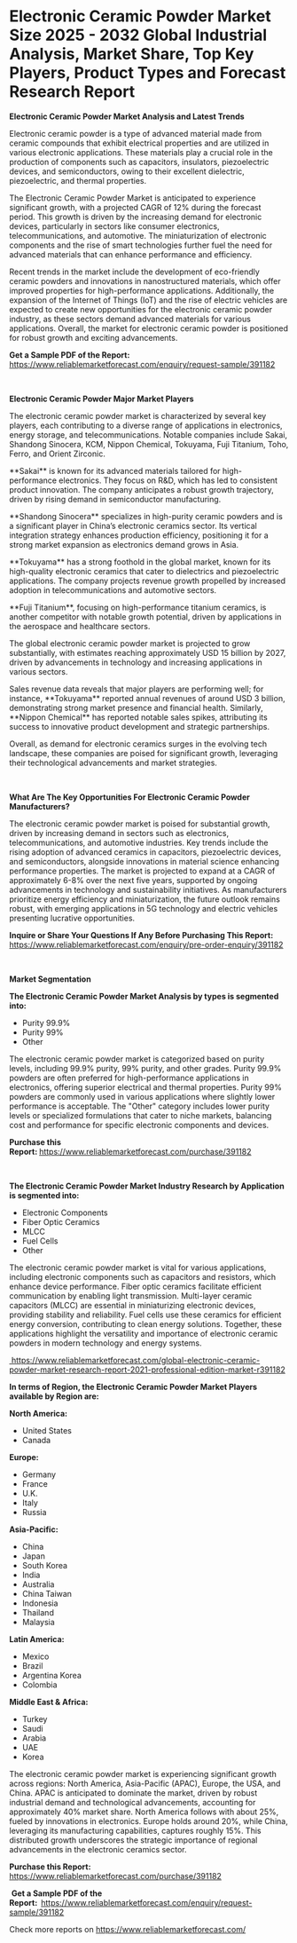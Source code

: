 <p><h1>Electronic Ceramic Powder Market Size 2025 - 2032 Global Industrial Analysis, Market Share, Top Key Players, Product Types and Forecast Research Report</h1></p><p><strong>Electronic Ceramic Powder Market Analysis and Latest Trends</strong></p>
<p><p>Electronic ceramic powder is a type of advanced material made from ceramic compounds that exhibit electrical properties and are utilized in various electronic applications. These materials play a crucial role in the production of components such as capacitors, insulators, piezoelectric devices, and semiconductors, owing to their excellent dielectric, piezoelectric, and thermal properties.</p><p>The Electronic Ceramic Powder Market is anticipated to experience significant growth, with a projected CAGR of 12% during the forecast period. This growth is driven by the increasing demand for electronic devices, particularly in sectors like consumer electronics, telecommunications, and automotive. The miniaturization of electronic components and the rise of smart technologies further fuel the need for advanced materials that can enhance performance and efficiency.</p><p>Recent trends in the market include the development of eco-friendly ceramic powders and innovations in nanostructured materials, which offer improved properties for high-performance applications. Additionally, the expansion of the Internet of Things (IoT) and the rise of electric vehicles are expected to create new opportunities for the electronic ceramic powder industry, as these sectors demand advanced materials for various applications. Overall, the market for electronic ceramic powder is positioned for robust growth and exciting advancements.</p></p>
<p><strong>Get a Sample PDF of the Report:&nbsp;</strong> <a href="https://www.reliablemarketforecast.com/enquiry/request-sample/391182?utm_campaign=3512&utm_medium=2&utm_source=Github&utm_content=ia&utm_term=29032025&utm_id=electronic-ceramic-powder">https://www.reliablemarketforecast.com/enquiry/request-sample/391182</a></p>
<p>&nbsp;</p>
<p><strong>Electronic Ceramic Powder Major Market Players</strong></p>
<p><p>The electronic ceramic powder market is characterized by several key players, each contributing to a diverse range of applications in electronics, energy storage, and telecommunications. Notable companies include Sakai, Shandong Sinocera, KCM, Nippon Chemical, Tokuyama, Fuji Titanium, Toho, Ferro, and Orient Zirconic.</p><p>**Sakai** is known for its advanced materials tailored for high-performance electronics. They focus on R&D, which has led to consistent product innovation. The company anticipates a robust growth trajectory, driven by rising demand in semiconductor manufacturing.</p><p>**Shandong Sinocera** specializes in high-purity ceramic powders and is a significant player in China’s electronic ceramics sector. Its vertical integration strategy enhances production efficiency, positioning it for a strong market expansion as electronics demand grows in Asia.</p><p>**Tokuyama** has a strong foothold in the global market, known for its high-quality electronic ceramics that cater to dielectrics and piezoelectric applications. The company projects revenue growth propelled by increased adoption in telecommunications and automotive sectors.</p><p>**Fuji Titanium**, focusing on high-performance titanium ceramics, is another competitor with notable growth potential, driven by applications in the aerospace and healthcare sectors.</p><p>The global electronic ceramic powder market is projected to grow substantially, with estimates reaching approximately USD 15 billion by 2027, driven by advancements in technology and increasing applications in various sectors.</p><p>Sales revenue data reveals that major players are performing well; for instance, **Tokuyama** reported annual revenues of around USD 3 billion, demonstrating strong market presence and financial health. Similarly, **Nippon Chemical** has reported notable sales spikes, attributing its success to innovative product development and strategic partnerships.</p><p>Overall, as demand for electronic ceramics surges in the evolving tech landscape, these companies are poised for significant growth, leveraging their technological advancements and market strategies.</p></p>
<p>&nbsp;</p>
<p><strong>What Are The Key Opportunities For Electronic Ceramic Powder Manufacturers?</strong></p>
<p><p>The electronic ceramic powder market is poised for substantial growth, driven by increasing demand in sectors such as electronics, telecommunications, and automotive industries. Key trends include the rising adoption of advanced ceramics in capacitors, piezoelectric devices, and semiconductors, alongside innovations in material science enhancing performance properties. The market is projected to expand at a CAGR of approximately 6-8% over the next five years, supported by ongoing advancements in technology and sustainability initiatives. As manufacturers prioritize energy efficiency and miniaturization, the future outlook remains robust, with emerging applications in 5G technology and electric vehicles presenting lucrative opportunities.</p></p>
<p><strong>Inquire or Share Your Questions If Any Before Purchasing This Report:</strong> <a href="https://www.reliablemarketforecast.com/enquiry/pre-order-enquiry/391182?utm_campaign=3512&utm_medium=2&utm_source=Github&utm_content=ia&utm_term=29032025&utm_id=electronic-ceramic-powder">https://www.reliablemarketforecast.com/enquiry/pre-order-enquiry/391182</a></p>
<p>&nbsp;</p>
<p><strong>Market Segmentation</strong></p>
<p><strong>The Electronic Ceramic Powder Market Analysis by types is segmented into:</strong></p>
<p><ul><li>Purity 99.9%</li><li>Purity 99%</li><li>Other</li></ul></p>
<p><p>The electronic ceramic powder market is categorized based on purity levels, including 99.9% purity, 99% purity, and other grades. Purity 99.9% powders are often preferred for high-performance applications in electronics, offering superior electrical and thermal properties. Purity 99% powders are commonly used in various applications where slightly lower performance is acceptable. The "Other" category includes lower purity levels or specialized formulations that cater to niche markets, balancing cost and performance for specific electronic components and devices.</p></p>
<p><strong>Purchase this Report:&nbsp;</strong><a href="https://www.reliablemarketforecast.com/purchase/391182?utm_campaign=3512&utm_medium=2&utm_source=Github&utm_content=ia&utm_term=29032025&utm_id=electronic-ceramic-powder">https://www.reliablemarketforecast.com/purchase/391182</a></p>
<p>&nbsp;</p>
<p><strong>The Electronic Ceramic Powder Market Industry Research by Application is segmented into:</strong></p>
<p><ul><li>Electronic Components</li><li>Fiber Optic Ceramics</li><li>MLCC</li><li>Fuel Cells</li><li>Other</li></ul></p>
<p><p>The electronic ceramic powder market is vital for various applications, including electronic components such as capacitors and resistors, which enhance device performance. Fiber optic ceramics facilitate efficient communication by enabling light transmission. Multi-layer ceramic capacitors (MLCC) are essential in miniaturizing electronic devices, providing stability and reliability. Fuel cells use these ceramics for efficient energy conversion, contributing to clean energy solutions. Together, these applications highlight the versatility and importance of electronic ceramic powders in modern technology and energy systems.</p></p>
<p><a href="https://www.reliablemarketforecast.com/global-electronic-ceramic-powder-market-research-report-2021-professional-edition-market-r391182?utm_campaign=3512&utm_medium=2&utm_source=Github&utm_content=ia&utm_term=29032025&utm_id=electronic-ceramic-powder">&nbsp;https://www.reliablemarketforecast.com/global-electronic-ceramic-powder-market-research-report-2021-professional-edition-market-r391182</a></p>
<p><strong>In terms of Region, the Electronic Ceramic Powder Market Players available by Region are:</strong></p>
<p>
    <p> <strong> North America: </strong>
        <ul>
            <li>United States</li>
            <li>Canada</li>
        </ul>
        </p> 
    <p> <strong> Europe: </strong>
        <ul>
            <li>Germany</li>
            <li>France</li>
            <li>U.K.</li>
            <li>Italy</li>
            <li>Russia</li>
        </ul>
        </p> 
    <p> <strong> Asia-Pacific: </strong>
        <ul>
            <li>China</li>
            <li>Japan</li>
            <li>South Korea</li>
            <li>India</li>
            <li>Australia</li>
            <li>China Taiwan</li>
            <li>Indonesia</li>
            <li>Thailand</li>
            <li>Malaysia</li>
        </ul>
        </p> 
    <p> <strong> Latin America: </strong>
        <ul>
            <li>Mexico</li>
            <li>Brazil</li>
            <li>Argentina Korea</li>
            <li>Colombia</li>
        </ul>
        </p> 
    <p> <strong> Middle East & Africa: </strong>
        <ul>
            <li>Turkey</li>
            <li>Saudi</li>
            <li>Arabia</li>
            <li>UAE</li>
            <li>Korea</li>
        </ul>
    </p>
    </p>
<p><p>The electronic ceramic powder market is experiencing significant growth across regions: North America, Asia-Pacific (APAC), Europe, the USA, and China. APAC is anticipated to dominate the market, driven by robust industrial demand and technological advancements, accounting for approximately 40% market share. North America follows with about 25%, fueled by innovations in electronics. Europe holds around 20%, while China, leveraging its manufacturing capabilities, captures roughly 15%. This distributed growth underscores the strategic importance of regional advancements in the electronic ceramics sector.</p></p>
<p><strong>Purchase this Report: </strong><a href="https://www.reliablemarketforecast.com/purchase/391182?utm_campaign=3512&utm_medium=2&utm_source=Github&utm_content=ia&utm_term=29032025&utm_id=electronic-ceramic-powder">https://www.reliablemarketforecast.com/purchase/391182</a></p>
<p>&nbsp;<strong>Get a Sample PDF of the Report:&nbsp;&nbsp;</strong><a href="https://www.reliablemarketforecast.com/enquiry/request-sample/391182?utm_campaign=3512&utm_medium=2&utm_source=Github&utm_content=ia&utm_term=29032025&utm_id=electronic-ceramic-powder">https://www.reliablemarketforecast.com/enquiry/request-sample/391182</a></p>
<p><strong></strong></p>
<p>Check more reports on <a href="https://www.reliablemarketforecast.com/?utm_campaign=3512&utm_medium=2&utm_source=Github&utm_content=ia&utm_term=29032025&utm_id=electronic-ceramic-powder">https://www.reliablemarketforecast.com/</a></p>